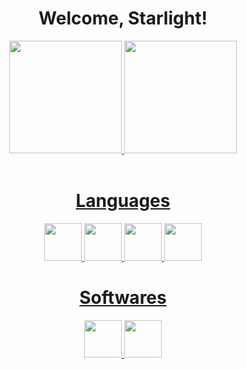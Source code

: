 <h1 align="center">Welcome, Starlight!</h1>

<div align="center">
  <a href="https://github.com/oGabrielBerger">
  <img height="180em" src="https://github-readme-stats.vercel.app/api?username=ogabrielberger&show_icons=true&theme=algolia&include_all_commits=true&count_private=true"/>
  <img height="180em" src="https://github-readme-stats.vercel.app/api/top-langs/?username=ogabrielberger&layout=compact&langs_count=7&theme=algolia"/>
</div>
<div><br>
<h1 align="center">Languages</h1>
<div align="center">
    <img height="60" width="60" src="https://cdn.jsdelivr.net/gh/devicons/devicon@latest/icons/csharp/csharp-original.svg" />
    <img height="60" width="60" src="https://cdn.jsdelivr.net/gh/devicons/devicon@latest/icons/java/java-original.svg" />
    <img height="60" width="60" src="https://cdn.jsdelivr.net/gh/devicons/devicon@latest/icons/python/python-original.svg" />
    <img height="60" width="60" src="https://cdn.jsdelivr.net/gh/devicons/devicon@latest/icons/dart/dart-original.svg" />
</div>
<h1 align="center">Softwares</h1>
<div align="center">
    <img height="60" width="60" src="https://cdn.jsdelivr.net/gh/devicons/devicon@latest/icons/visualstudio/visualstudio-original.svg" />
    <img height="60" width="60" src="https://cdn.jsdelivr.net/gh/devicons/devicon@latest/icons/vscode/vscode-original.svg" />
</div>
</div>
</div>
